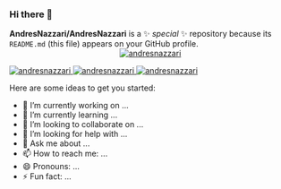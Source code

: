### Hi there 👋

**AndresNazzari/AndresNazzari** is a ✨ _special_ ✨ repository because its `README.md` (this file) appears on your GitHub profile.
<span style="display:block;text-align:center">
<a href="#" align="center" >
<img src="https://github-profile-trophy.vercel.app/?username=AndresNazzari&theme=dracula&column=-1" alt="andresnazzari"/>
</a>
</span>

<a href="#" align="center">
  <img  src="https://github-readme-stats.vercel.app/api?username=AndresNazzari&count_private=true&show_icons=true&theme=dracula" alt="andresnazzari"/>
</a>
<a href="#" align="center">
  <img  src="https://github-readme-stats.vercel.app/api/top-langs/?username=AndresNazzari&layout=compact" alt="andresnazzari"/>
</a>
<a href="#" align="center" >
  <img src="https://github-readme-stats.vercel.app/api/wakatime?username=AndresNazzari" alt="andresnazzari"/>
</a>

<!--
![trophy](https://github-profile-trophy.vercel.app/?username=AndresNazzari&theme=dracula&column=-1)

![Anurag's GitHub stats](https://github-readme-stats.vercel.app/api?username=AndresNazzari&count_private=true&show_icons=true&theme=dracula)

![Top Langs](https://github-readme-stats.vercel.app/api/top-langs/?username=AndresNazzari&layout=compact)

![willianrod's wakatime stats](https://github-readme-stats.vercel.app/api/wakatime?username=AndresNazzari) -->

Here are some ideas to get you started:

-   🔭 I’m currently working on ...
-   🌱 I’m currently learning ...
-   👯 I’m looking to collaborate on ...
-   🤔 I’m looking for help with ...
-   💬 Ask me about ...
-   📫 How to reach me: ...
-   😄 Pronouns: ...
-   ⚡ Fun fact: ...
